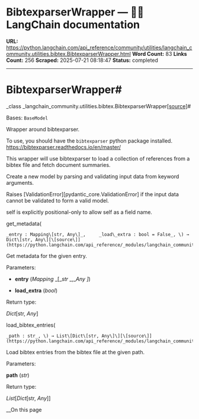 # BibtexparserWrapper — 🦜🔗 LangChain  documentation

**URL:** https://python.langchain.com/api_reference/community/utilities/langchain_community.utilities.bibtex.BibtexparserWrapper.html
**Word Count:** 83
**Links Count:** 256
**Scraped:** 2025-07-21 08:18:47
**Status:** completed

---

# BibtexparserWrapper\#

_class _langchain\_community.utilities.bibtex.BibtexparserWrapper[\[source\]](https://python.langchain.com/api_reference/_modules/langchain_community/utilities/bibtex.html#BibtexparserWrapper)\#     

Bases: `BaseModel`

Wrapper around bibtexparser.

To use, you should have the `bibtexparser` python package installed. <https://bibtexparser.readthedocs.io/en/master/>

This wrapper will use bibtexparser to load a collection of references from a bibtex file and fetch document summaries.

Create a new model by parsing and validating input data from keyword arguments.

Raises \[ValidationError\]\[pydantic\_core.ValidationError\] if the input data cannot be validated to form a valid model.

self is explicitly positional-only to allow self as a field name.

get\_metadata\(

    _entry : Mapping\[str, Any\]_,     _load\_extra : bool = False_, \) → Dict\[str, Any\][\[source\]](https://python.langchain.com/api_reference/_modules/langchain_community/utilities/bibtex.html#BibtexparserWrapper.get_metadata)\#     

Get metadata for the given entry.

Parameters:     

  * **entry** \(_Mapping_ _\[__str_ _,__Any_ _\]_\)

  * **load\_extra** \(_bool_\)

Return type:     

_Dict_\[str, _Any_\]

load\_bibtex\_entries\(

    _path : str_, \) → List\[Dict\[str, Any\]\][\[source\]](https://python.langchain.com/api_reference/_modules/langchain_community/utilities/bibtex.html#BibtexparserWrapper.load_bibtex_entries)\#     

Load bibtex entries from the bibtex file at the given path.

Parameters:     

**path** \(_str_\)

Return type:     

_List_\[_Dict_\[str, _Any_\]\]

__On this page